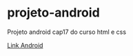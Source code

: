 # projeto-android
Projeto android cap17 do curso html e css 

 <a href="https://matheusalves07.github.io/projeto-android/" target="_blank"> Link Android</a>
